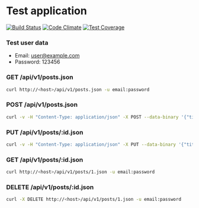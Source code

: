 # Test application

[![Build Status](https://travis-ci.org/annikoff/test_app_blog.svg?branch=master)](https://travis-ci.org/annikoff/test_app_blog)
[![Code Climate](https://codeclimate.com/github/annikoff/test_app_blog/badges/gpa.svg)](https://codeclimate.com/github/annikoff/test_app_blog)
[![Test Coverage](https://codeclimate.com/github/annikoff/test_app_blog/badges/coverage.svg)](https://codeclimate.com/github/annikoff/test_app_blog/coverage)

### Test user data
- Email: user@example.com
- Password: 123456

### GET /api/v1/posts.json
```bash
curl http://<host>/api/v1/posts.json -u email:password
```

### POST /api/v1/posts.json
```bash
curl -v -H "Content-Type: application/json" -X POST --data-binary '{"title":"Title", "body":"Body"}' -u email:password http://0.0.0.0:3000/api/v1/posts.json
```

### PUT /api/v1/posts/:id.json
```bash
curl -v -H "Content-Type: application/json" -X PUT --data-binary '{"title":"New title"}' -u email:password http://0.0.0.0:3000/api/v1/posts/1.json
```

### GET /api/v1/posts/:id.json
```bash
curl http://<host>/api/v1/posts/1.json -u email:password
```

### DELETE /api/v1/posts/:id.json
```bash
curl -X DELETE http://<host>/api/v1/posts/1.json -u email:password
```
